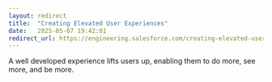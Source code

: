 ```yaml
---
layout: redirect
title:  "Creating Elevated User Experiences"
date:   2025-05-07 19:42:01
redirect_url: https://engineering.salesforce.com/creating-elevated-user-experiences-724eea2e55b5/
---
```


A well developed experience lifts users up, enabling them to do more, see more, and be more.